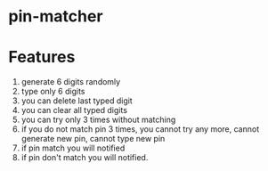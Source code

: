 # pin-matcher
# Features
1. generate 6 digits randomly
2. type only 6 digits
3. you can delete last typed digit
4. you can clear all typed digits
5. you can try only 3 times without matching
6. if you do not match pin 3 times, you cannot try any more, cannot generate new pin, cannot type new pin
7. if pin match you will notified
8. if pin don't match you will notified.
